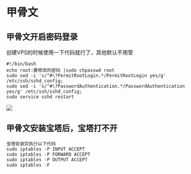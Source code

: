 # 甲骨文
## 甲骨文开启密码登录
创建VPS的时候使用一下代码就行了，其他默认不用管
```
#!/bin/bash
echo root:要修改的密码 |sudo chpasswd root
sudo sed -i 's/^#\?PermitRootLogin.*/PermitRootLogin yes/g' /etc/ssh/sshd_config;
sudo sed -i 's/^#\?PasswordAuthentication.*/PasswordAuthentication yes/g' /etc/ssh/sshd_config;
sudo service sshd restart
```
![](https://uniim1.shutterfly.com/render/00-DsIcwxWj54_nKWJliUYo7n1avyETRyPSCz0leQ7CtYp_L8t1_ZY1vd8orr5jUuKEV7ntXQOewWgszVPDOQPWWw?cn=THISLIFE&res=medium&ts=1647007339)
## 甲骨文安装宝塔后，宝塔打不开
```
宝塔安装完执行以下代码
sudo iptables -P INPUT ACCEPT
sudo iptables -P FORWARD ACCEPT
sudo iptables -P OUTPUT ACCEPT
sudo iptables -F
```
